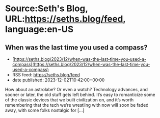 # Source:Seth's Blog, URL:https://seths.blog/feed, language:en-US

## When was the last time you used a compass?
 - [https://seths.blog/2023/12/when-was-the-last-time-you-used-a-compass](https://seths.blog/2023/12/when-was-the-last-time-you-used-a-compass)
 - RSS feed: https://seths.blog/feed
 - date published: 2023-12-02T10:42:00+00:00

How about an astrolabe? Or even a watch? Technology advances, and sooner or later, the old stuff gets left behind. It&#8217;s easy to romanticize some of the classic devices that we built civilization on, and it&#8217;s worth remembering that the tech we&#8217;re wrestling with now will soon be faded away, with some folks nostalgic for [&#8230;]

